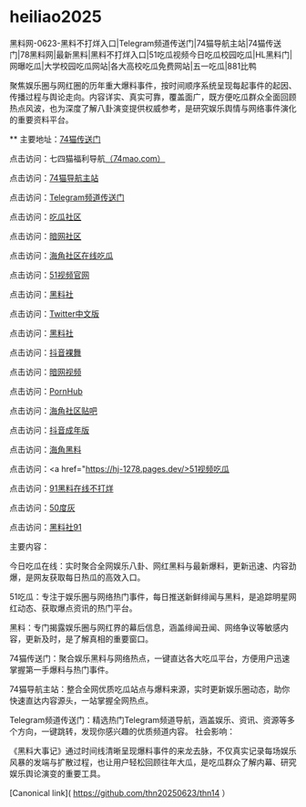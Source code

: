 # heiliao2025
黑料网-0623-黑料不打烊入口|Telegram频道传送门|74猫导航主站|74猫传送门|78黑料网|最新黑料|黑料不打烊入口|51吃瓜视频今日吃瓜校园吃瓜|HL黑料门|网曝吃瓜|大学校园吃瓜网站|各大高校吃瓜免费网站|五一吃瓜|881比鸭

聚焦娱乐圈与网红圈的历年重大爆料事件，按时间顺序系统呈现每起事件的起因、传播过程与舆论走向。内容详实、真实可靠，覆盖面广，既方便吃瓜群众全面回顾热点风波，也为深度了解八卦演变提供权威参考，是研究娱乐舆情与网络事件演化的重要资料平台。

** 主要地址：<a href="https://74mao.com/">74猫传送门</a>

点击访问：七四猫福利导航<a href="https://74mao.com/">（74mao.com）</a>

点击访问：<a href="https://74mao.com/">74猫导航主站</a>

点击访问：<a href="https://74mao.com/">Telegram频道传送门</a>

点击访问：<a href="https://cg863.pages.dev/">吃瓜社区</a>

点击访问：<a href="https://aw1-17.pages.dev/">暗网社区</a>

点击访问：<a href="https://hj-1314.pages.dev/">海角社区在线吃瓜</a>

点击访问：<a href="https://hj-1282.pages.dev/">51视频官网</a>

点击访问：<a href="https://hl385.pages.dev/">黑料社</a>

点击访问：<a href="https://cg17-5.pages.dev/">Twitter中文版</a>

点击访问：<a href="https://cg47-01.pages.dev/">黑料社</a>

点击访问：<a href="https://dy9-08.pages.dev/">抖音裸舞</a>

点击访问：<a href="https://aw8-08.pages.dev/">暗网视频</a>

点击访问：<a href="https://pi44-1.pages.dev/">PornHub</a>

点击访问：<a href="https://hj-1312.pages.dev/">海角社区贴吧</a>

点击访问：<a href="https://dy5-09.pages.dev/">抖音成年版</a>

点击访问：<a href="https://hj-1322.pages.dev/">海角黑料</a>

点击访问：<a href="https://hj-1278.pages.dev/>51视频吃瓜</a>

点击访问：<a href="https://cg57-69.pages.dev/">91黑料在线不打烊</a>

点击访问：<a href="https://pi1-01.pages.dev/">50度灰</a>

点击访问：<a href="https://cg11-1.pages.dev/">黑料社91</a>

主要内容：

今日吃瓜在线：实时聚合全网娱乐八卦、网红黑料与最新爆料，更新迅速、内容劲爆，是网友获取每日热瓜的高效入口。

51吃瓜：专注于娱乐圈与网络热门事件，每日推送新鲜绯闻与黑料，是追踪明星网红动态、获取爆点资讯的热门平台。

黑料：专门揭露娱乐圈与网红界的幕后信息，涵盖绯闻丑闻、网络争议等敏感内容，更新及时，是了解真相的重要窗口。

74猫传送门：聚合娱乐黑料与网络热点，一键直达各大吃瓜平台，方便用户迅速掌握第一手爆料与热门事件。

74猫导航主站：整合全网优质吃瓜站点与爆料来源，实时更新娱乐圈动态，助你快速直达内容源头，一站掌握全网热点。

Telegram频道传送门：精选热门Telegram频道导航，涵盖娱乐、资讯、资源等多个方向，一键跳转，发现你感兴趣的优质频道内容。
社会影响：

《黑料大事记》通过时间线清晰呈现爆料事件的来龙去脉，不仅真实记录每场娱乐风暴的发端与扩散过程，也让用户轻松回顾往年大瓜，是吃瓜群众了解内幕、研究娱乐舆论演变的重要工具。

[Canonical link]( https://github.com/thn20250623/thn14 ）
